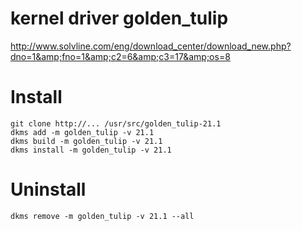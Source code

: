 # kernel driver golden_tulip
http://www.solvline.com/eng/download_center/download_new.php?dno=1&amp;fno=1&amp;c2=6&amp;c3=17&amp;os=8

# Install

```
git clone http://... /usr/src/golden_tulip-21.1
dkms add -m golden_tulip -v 21.1
dkms build -m golden_tulip -v 21.1
dkms install -m golden_tulip -v 21.1
```
# Uninstall

```
dkms remove -m golden_tulip -v 21.1 --all
```
